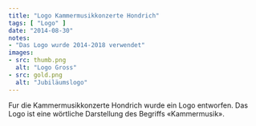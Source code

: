 ```yaml
---
title: "Logo Kammermusikkonzerte Hondrich"
tags: [ "Logo" ]
date: "2014-08-30"
notes: 
- "Das Logo wurde 2014-2018 verwendet"
images:
- src: thumb.png
  alt: "Logo Gross"
- src: gold.png
  alt: "Jubiläumslogo"
---
```


Fur die Kammermusikkonzerte Hondrich wurde ein Logo entworfen. Das Logo ist eine
wörtliche Darstellung des Begriffs «Kammermusik».
